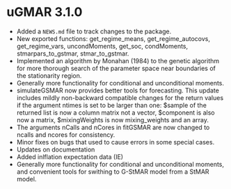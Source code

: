 # uGMAR 3.1.0

* Added a `NEWS.md` file to track changes to the package.
* New exported functions: get_regime_means, get_regime_autocovs, get_regime_vars, uncondMoments, get_soc, condMoments, stmarpars_to_gstmar, stmar_to_gstmar.
* Implemented an algorithm by Monahan (1984) to the genetic algorithm for more thorough search of the parameter space near boundaries of the stationarity region.
* Generally more functionality for conditional and unconditional moments.
* simulateGSMAR now provides better tools for forecasting. This update includes mildly non-backward compatible changes for the return values if the argument ntimes is set to be larger than one: $sample of the returned list is now a column matrix not a vector, $component is also now a matrix, $mixingWeights is now mixing_weights and an array.
* The arguments nCalls and nCores in fitGSMAR are now changed to ncalls and ncores for consistency.
* Minor fixes on bugs that used to cause errors in some special cases.      
* Updates on documentation
* Added inlflation expectation data (IE)
* Generally more functionality for conditional and unconditional moments, and convenient tools for swithing to G-StMAR model from a StMAR model. 
